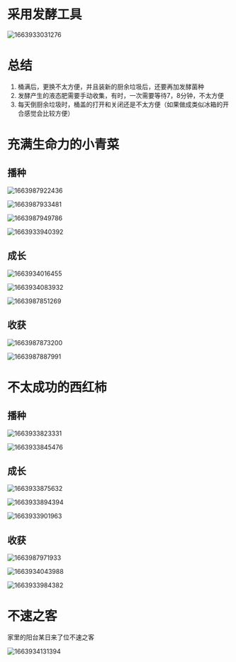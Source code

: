 # 采用发酵工具

![1663933031276](image/我的发酵种植/1663933031276.png)

# 总结

1. 桶满后，更换不太方便，并且装新的厨余垃圾后，还要再加发酵菌种
2. 发酵产生的液态肥需要手动收集，有时，一次需要等待7，8分钟，不太方便
3. 每天倒厨余垃圾时，桶盖的打开和关闭还是不太方便（如果做成类似冰箱的开合感觉会比较方便）

# 充满生命力的小青菜

## 播种

![1663987922436](image/楼顶阳台发酵种植/1663987922436.png)




![1663987933481](image/楼顶阳台发酵种植/1663987933481.png)




![1663987949786](image/楼顶阳台发酵种植/1663987949786.png)




![1663933940392](image/楼顶阳台发酵种植/1663933940392.png)

## 成长


![1663934016455](image/楼顶阳台发酵种植/1663934016455.png)



![1663934083932](image/楼顶阳台发酵种植/1663934083932.png)


![1663987851269](image/楼顶阳台发酵种植/1663987851269.png)



## 收获


![1663987873200](image/楼顶阳台发酵种植/1663987873200.png)


![1663987887991](image/楼顶阳台发酵种植/1663987887991.png)



# 不太成功的西红柿


## 播种

![1663933823331](image/楼顶阳台发酵种植/1663933823331.png)

![1663933845476](image/楼顶阳台发酵种植/1663933845476.png)


## 成长

![1663933875632](image/楼顶阳台发酵种植/1663933875632.png)


![1663933894394](image/楼顶阳台发酵种植/1663933894394.png)


![1663933901963](image/楼顶阳台发酵种植/1663933901963.png)


## 收获


![1663987971933](image/楼顶阳台发酵种植/1663987971933.png)



![1663934043988](image/楼顶阳台发酵种植/1663934043988.png)


![1663933984382](image/楼顶阳台发酵种植/1663933984382.png)


# 不速之客

家里的阳台某日来了位不速之客

![1663934131394](image/楼顶阳台发酵种植/1663934131394.png)
